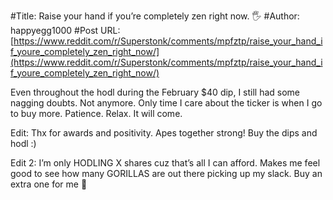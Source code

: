 #Title: Raise your hand if you’re completely zen right now. 🖐
#Author: happyegg1000
#Post URL: [https://www.reddit.com/r/Superstonk/comments/mpfztp/raise_your_hand_if_youre_completely_zen_right_now/](https://www.reddit.com/r/Superstonk/comments/mpfztp/raise_your_hand_if_youre_completely_zen_right_now/)


Even throughout the hodl during the February $40 dip, I still had some nagging doubts. Not anymore. Only time I care about the ticker is when I go to buy more. Patience. Relax. It will come.

Edit: Thx for awards and positivity. Apes together strong! Buy the dips and hodl :)

Edit 2: I’m only HODLING X shares cuz that’s all I can afford. Makes me feel good to see how many GORILLAS are out there picking up my slack. Buy an extra one for me 🤝